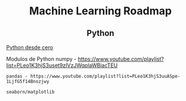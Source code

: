 <h1 align='center'>Machine Learning Roadmap</h1>

<h2 align='center'>Python</h2>

[Python desde cero](https://youtu.be/nKPbfIU442g?si=7K1FnMw_VqU6Cp0t)

Modulos de Python
	numpy - https://www.youtube.com/playlist?list=PLeo1K3hjS3uset9zIVzJWqplaWBiacTEU

	pandas - https://www.youtube.com/playlist?list=PLeo1K3hjS3uuASpe-1LjfG5f14Bnozjwy

	seaborn/matplotlib
